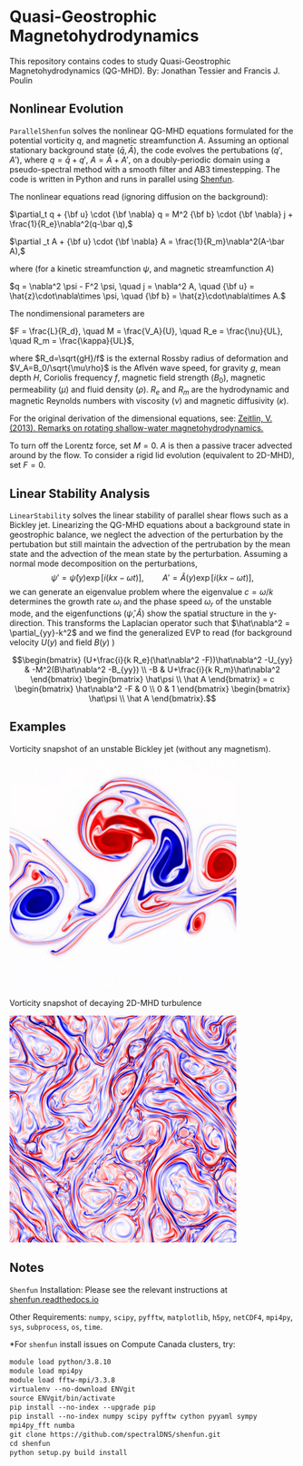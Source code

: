 # Quasi-Geostrophic Magnetohydrodynamics

This repository contains codes to study Quasi-Geostrophic Magnetohydrodynamics (QG-MHD). 
By: Jonathan Tessier and Francis J. Poulin

## Nonlinear Evolution

`ParallelShenfun` solves the nonlinear QG-MHD equations formulated for the potential vorticity $q$, and magnetic streamfunction $A$. Assuming an optional stationary background state $(\bar q ,\bar A)$, the code evolves the pertubations $(q' ,A')$, where $q = \bar q + q'$, $A = \bar A + A'$, on a doubly-periodic domain using a pseudo-spectral method with a smooth filter and AB3 timestepping. The code is written in Python and runs in parallel using [Shenfun](https://shenfun.readthedocs.io/en/latest/index.html).

The nonlinear equations read (ignoring diffusion on the background):

   $\partial_t q + {\bf u}  \cdot {\bf \nabla} q =  M^2 {\bf b} \cdot {\bf \nabla}  j + \frac{1}{R_e}\nabla^2(q-\bar q),$

   $\partial _t A + {\bf u} \cdot {\bf \nabla} A  =  \frac{1}{R_m}\nabla^2(A-\bar A),$

where (for a kinetic streamfunction $\psi$, and magnetic streamfunction $A$)

   $q  = \nabla^2 \psi - F^2 \psi, \quad j = \nabla^2 A, \quad {\bf u}  = \hat{z}\cdot\nabla\times \psi, \quad {\bf b}  = \hat{z}\cdot\nabla\times A.$
  
The nondimensional parameters are 

   $F = \frac{L}{R_d}, \quad M = \frac{V_A}{U}, \quad R_e = \frac{\nu}{UL}, \quad R_m = \frac{\kappa}{UL}$,
   
where $R_d=\sqrt{gH}/f$ is the external Rossby radius of deformation and $V_A=B_0/\sqrt{\mu\rho}$ is the Aflvén wave speed, for gravity $g$, mean depth $H$, Coriolis frequency $f$, magnetic field strength ($B_0$), magnetic permeability ($\mu$) and fluid density ($\rho$). $R_e$ and $R_m$ are the hydrodynamic and magnetic Reynolds numbers with viscosity ($\nu$) and magnetic diffusivity ($\kappa$). 

For the original derivation of the dimensional equations, see: [Zeitlin, V. (2013). Remarks on rotating shallow-water magnetohydrodynamics.](https://www.semanticscholar.org/paper/Remarks-on-rotating-shallow-water-Zeitlin/b2b294b16feaafecc4b17926d0128894c8153860)

To turn off the Lorentz force, set $M=0$. $A$ is then a passive tracer advected around by the flow. To consider a rigid lid evolution (equivalent to 2D-MHD), set $F=0$.

## Linear Stability Analysis

`LinearStability` solves the linear stability of parallel shear flows such as a Bickley jet. Linearizing the QG-MHD equations about a background state in geostrophic balance, we neglect the advection of the perturbation by the pertubation but still maintain the advection of the pertrubation by the mean state and the advection of the mean state by the perturbation. Assuming a normal mode decomposition on the perturbations, 
$$\psi' = \hat \psi(y) \exp[i (k x - \omega t)], \quad\quad A' = \hat A(y) \exp[i (k x - \omega t)],$$
we can generate an eigenvalue problem where the eigenvalue $c=\omega/k$ determines the growth rate $\omega_i$ and the phase speed $\omega_r$ of the unstable mode, and the eigenfunctions $(\hat \psi, \hat A)$ show the spatial structure in the y-direction. This transforms the Laplacian operator such that $\hat\nabla^2 = \partial_{yy}-k^2$ and we find the generalized EVP to read (for background velocity $U(y)$ and field $B(y)$ )

$$\begin{bmatrix}
        (U+\frac{i}{k R_e}(\hat\nabla^2 -F))\hat\nabla^2 -U_{yy} & -M^2(B\hat\nabla^2 -B_{yy}) \\
        -B & U+\frac{i}{k R_m}\hat\nabla^2 
    \end{bmatrix}
    \begin{bmatrix}
        \hat\psi  \\
       \hat A  
    \end{bmatrix}
     = c
    \begin{bmatrix}
        \hat\nabla^2 -F & 0 \\
        0 & 1 
    \end{bmatrix}
    \begin{bmatrix}
        \hat\psi  \\
        \hat A 
    \end{bmatrix}.$$

## Examples

Vorticity snapshot of an unstable Bickley jet (without any magnetism).

<img src="Images/jet.png" alt="" width="400" height="400"/>

Vorticity snapshot of decaying 2D-MHD turbulence

<img src="Images/mhd-pv.png" alt="" width="400" height="400"/>

## Notes

`Shenfun` Installation: Please see the relevant instructions at [shenfun.readthedocs.io](https://shenfun.readthedocs.io/en/latest/installation.html)

Other Requirements: `numpy`, `scipy`, `pyfftw`, `matplotlib`, `h5py`, `netCDF4`, `mpi4py`, `sys`, `subprocess`, `os`, `time`.

*For `shenfun` install issues on Compute Canada clusters, try:
```
module load python/3.8.10
module load mpi4py
module load fftw-mpi/3.3.8
virtualenv --no-download ENVgit
source ENVgit/bin/activate
pip install --no-index --upgrade pip
pip install --no-index numpy scipy pyfftw cython pyyaml sympy mpi4py_fft numba
git clone https://github.com/spectralDNS/shenfun.git
cd shenfun
python setup.py build install
```
